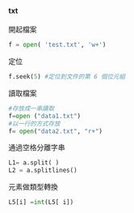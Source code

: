 #### txt
開起檔案
```python
f = open( 'test.txt', 'w+')
```

定位
```python
f.seek(5) #定位到文件的第 6 個位元組
```

讀取檔案
```python
#存放成一串讀取
f=open ("data1.txt")
#以一行的方式存放
f= open("data2.txt", "r+")
```

通過空格分離字串
```python
L1= a.split( )
L2 = a.splitlines()
```

元素做類型轉換
```python
L5[i] =int(L5[ i])
```
